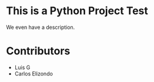# This is a Python Project Test

We even have a description.

# Contributors
- Luis G
- Carlos Elizondo

